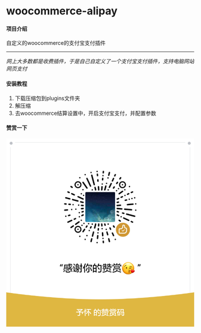 # woocommerce-alipay

#### 项目介绍
自定义的woocommerce的支付宝支付插件

***

*网上大多数都是收费插件，于是自己自定义了一个支付宝支付插件，支持电脑网站网页支付*

#### 安装教程

1. 下载压缩包到plugins文件夹
2. 解压缩
3. 去woocommerce结算设置中，开启支付宝支付，并配置参数

#### 赞赏一下

![image](assets/imgs/zs.png)